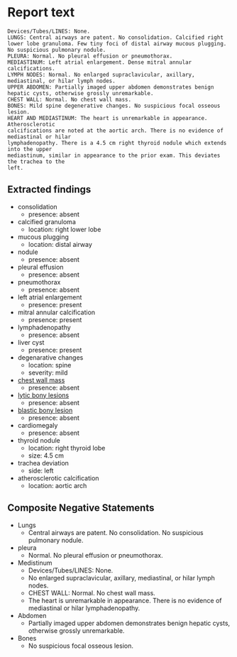 # Report text

```text
Devices/Tubes/LINES: None.
LUNGS: Central airways are patent. No consolidation. Calcified right lower lobe granuloma. Few tiny foci of distal airway mucous plugging. No suspicious pulmonary nodule.
PLEURA: Normal. No pleural effusion or pneumothorax.
MEDIASTINUM: Left atrial enlargement. Dense mitral annular calcifications.
LYMPH NODES: Normal. No enlarged supraclavicular, axillary, mediastinal, or hilar lymph nodes.
UPPER ABDOMEN: Partially imaged upper abdomen demonstrates benign hepatic cysts, otherwise grossly unremarkable.
CHEST WALL: Normal. No chest wall mass.
BONES: Mild spine degenerative changes. No suspicious focal osseous lesion.
HEART AND MEDIASTINUM: The heart is unremarkable in appearance. Atherosclerotic
calcifications are noted at the aortic arch. There is no evidence of mediastinal or hilar
lymphadenopathy. There is a 4.5 cm right thyroid nodule which extends into the upper
mediastinum, similar in appearance to the prior exam. This deviates the trachea to the
left.
```

## Extracted findings

- consolidation
  - presence: absent
- calcified granuloma
  - location: right lower lobe
- mucous plugging
  - location: distal airway
- nodule
  - presence: absent
- pleural effusion
  - presence: absent
- pneumothorax
  - presence: absent
- left atrial enlargement
  - presence: present
- mitral annular calcification
  - presence: present
- lymphadenopathy
  - presence: absent
- liver cyst
  - presence: present
- degenarative changes
  - location: spine
  - severity: mild
- [chest wall mass](../../definitions/hood/chest-wall.json)  
  - presence: absent
- [lytic bony lesions](../../definitions/hood/lytic-lesion.md)
  - presence: absent
- [blastic bony lesion](../../definitions/hood/sclerotic-lesion.md)
  - presence: absent
- cardiomegaly
  - presence: absent
- thyroid nodule
  - location: right thyroid lobe
  - size: 4.5 cm
- trachea deviation
  - side: left
- atherosclerotic calcification
  - location: aortic arch

## Composite Negative Statements

- Lungs
  - Central airways are patent. No consolidation. No suspicious pulmonary nodule.
- pleura
  - Normal. No pleural effusion or pneumothorax.
- Medistinum
  - Devices/Tubes/LINES: None.
  - No enlarged supraclavicular, axillary, mediastinal, or hilar lymph nodes.
  - CHEST WALL: Normal. No chest wall mass.
  - The heart is unremarkable in appearance. There is no evidence of mediastinal or hilar
lymphadenopathy.
- Abdomen
  - Partially imaged upper abdomen demonstrates benign hepatic cysts, otherwise grossly unremarkable.
- Bones
  - No suspicious focal osseous lesion.
